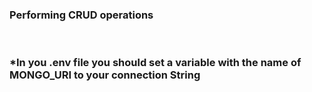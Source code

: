 <h3>Performing CRUD operations</h3>
<br>
<h3>*In you .env file you should set a variable with the name of MONGO_URI to your connection String</h3>
